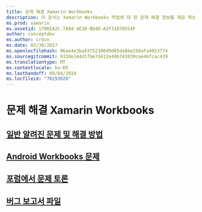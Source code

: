 ```yaml
---
title: 문제 해결 Xamarin Workbooks
description: 이 문서는 Xamarin Workbooks 작업에 대 한 문제 해결 정보를 제공 하는 다양 한 가이드에 연결 됩니다. 연결 된 콘텐츠는 일반적인 알려진 문제, Android 통합 문서 문제에 대해 설명 하 고 지원 관련 리소스를 제공 합니다.
ms.prod: xamarin
ms.assetid: 1706EA2C-7A94-4E30-BD4D-A2F31070554F
author: conceptdev
ms.author: crdun
ms.date: 03/30/2017
ms.openlocfilehash: 06ae4e3ba93752100d9d05da6be258afa4053774
ms.sourcegitcommit: 933de144d1fbe7d412e49b743839cae4bfcac439
ms.translationtype: MT
ms.contentlocale: ko-KR
ms.lasthandoff: 09/04/2019
ms.locfileid: "70293028"
---
```

# <a name="troubleshooting-xamarin-workbooks"></a>문제 해결 Xamarin Workbooks

## <a name="general-known-issues--workaroundsgeneralmd"></a>[일반 알려진 문제 및 해결 방법](general.md)

## <a name="issues-with-android-workbooksandroidmd"></a>[Android Workbooks 문제](android.md)

## <a name="discuss-issues-on-the-forumsforums"></a>[포럼에서 문제 토론][forums]

## <a name="file-a-bug-reporttoolsworkbooksinstallmdreporting-bugs"></a>[버그 보고서 파일](~/tools/workbooks/install.md#reporting-bugs)

[forums]: https://forums.xamarin.com/categories/inspector
